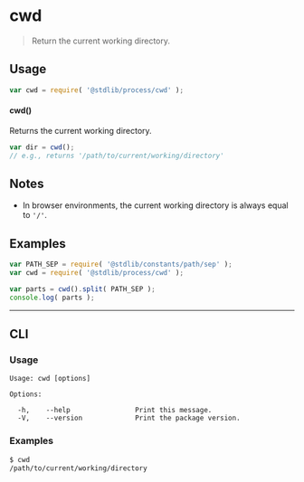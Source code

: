 <!--

@license Apache-2.0

Copyright (c) 2018 The Stdlib Authors.

Licensed under the Apache License, Version 2.0 (the "License");
you may not use this file except in compliance with the License.
You may obtain a copy of the License at

   http://www.apache.org/licenses/LICENSE-2.0

Unless required by applicable law or agreed to in writing, software
distributed under the License is distributed on an "AS IS" BASIS,
WITHOUT WARRANTIES OR CONDITIONS OF ANY KIND, either express or implied.
See the License for the specific language governing permissions and
limitations under the License.

-->

# cwd

> Return the current working directory.

<section class="usage">

## Usage

```javascript
var cwd = require( '@stdlib/process/cwd' );
```

#### cwd()

Returns the current working directory.

```javascript
var dir = cwd();
// e.g., returns '/path/to/current/working/directory'
```

</section>

<!-- /.usage -->

<section class="notes">
    
## Notes

-   In browser environments, the current working directory is always equal to `'/'`.

</section>

<!-- /.notes -->

<section class="examples">

## Examples

<!-- eslint no-undef: "error" -->

```javascript
var PATH_SEP = require( '@stdlib/constants/path/sep' );
var cwd = require( '@stdlib/process/cwd' );

var parts = cwd().split( PATH_SEP );
console.log( parts );
```

</section>

<!-- /.examples -->

* * *

<section class="cli">

## CLI

<section class="usage">

### Usage

```text
Usage: cwd [options]

Options:

  -h,    --help                Print this message.
  -V,    --version             Print the package version.
```

</section>

<!-- /.usage -->

<section class="examples">

### Examples

```bash
$ cwd
/path/to/current/working/directory
```

</section>

<!-- /.examples -->

</section>

<!-- /.cli -->

<section class="links">

</section>

<!-- /.links -->
